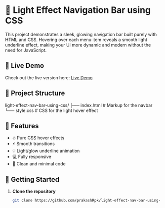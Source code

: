 # 🌟 Light Effect Navigation Bar using CSS

This project demonstrates a sleek, glowing navigation bar built purely with HTML and CSS. Hovering over each menu item reveals a smooth light underline effect, making your UI more dynamic and modern without the need for JavaScript.

## 🔗 Live Demo

Check out the live version here: [Live Demo](https://prakashrpk.github.io/light-effect-nav-bar-using-css/)

## 📁 Project Structure

light-effect-nav-bar-using-css/ ├── index.html # Markup for the navbar └── style.css # CSS for the light hover effect

## 🧪 Features

- 🔥 Pure CSS hover effects
- ⚡ Smooth transitions
- 💡 Light/glow underline animation
- 💻 Fully responsive
- 🧼 Clean and minimal code

## 🚀 Getting Started

1. **Clone the repository**
   ```bash
   git clone https://github.com/prakashRpk/light-effect-nav-bar-using-css.git
